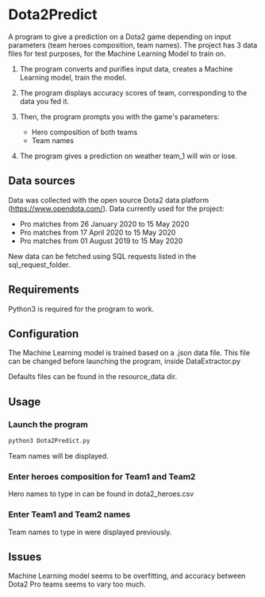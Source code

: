 # Dota2Predict

A program to give a prediction on a Dota2 game depending on input parameters (team heroes composition, team names).
The project has 3 data files for test purposes, for the Machine Learning Model to train on.

1) The program converts and purifies input data, creates a Machine Learning model, train the model.

2) The program displays accuracy scores of team, corresponding to the data you fed it.

3) Then, the program prompts you with the game's parameters:
	- Hero composition of both teams
	- Team names

4) The program gives a prediction on weather team_1 will win or lose.

## Data sources

Data was collected with the open source Dota2 data platform (https://www.opendota.com/).
Data currently used for the project:
- Pro matches from 26 January 2020 to 15 May 2020
- Pro matches from 17 April 2020 to 15 May 2020
- Pro matches from 01 August 2019 to 15 May 2020

New data can be fetched using SQL requests listed in the sql_request_folder.

## Requirements

Python3 is required for the program to work.

## Configuration

The Machine Learning model is trained based on a .json data file.
This file can be changed before launching the program, inside DataExtractor.py

Defaults files can be found in the resource_data dir.

## Usage

### Launch the program

```bash
python3 Dota2Predict.py
```
Team names will be displayed.

### Enter heroes composition for Team1 and Team2

Hero names to type in can be found in dota2_heroes.csv

### Enter Team1 and Team2 names

Team names to type in were displayed previously.

## Issues

Machine Learning model seems to be overfitting, and accuracy between Dota2 Pro teams seems to vary too much.
